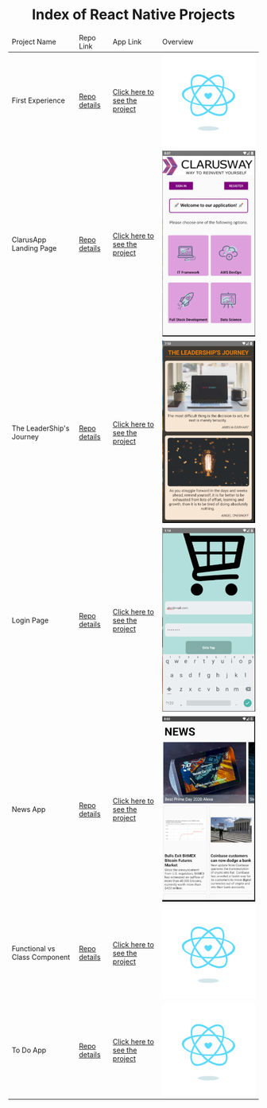 <p align="center"> 
  
<h1 align="center">Index of React Native Projects</h1>

</p>

<table>
    <thead>
        <tr>
            <td>Project Name</td>
            <td>Repo Link</td>
            <td>App Link</td>
            <td>Overview</td>
        </tr>
    </thead>
    <tbody> 
        <tr>
            <td>First Experience</td>
            <td><a href="https://github.com/nurkocar/MyVeryFirstReactNative-Project" target="_blank">Repo details</a></td>
            <td><a href="https://github.com/nurkocar/MyVeryFirstReactNative-Project/blob/main/README.md">Click here to see the project</a></td>
            <td><img style="width:500px;" src="./gifs/content_heart-react.gif" alt="ProjectView" width=200></td> 
        </tr>
        <tr>
            <td>ClarusApp Landing Page </td>
            <td><a href="https://github.com/nurkocar/Clarusway-Application" target="_blank">Repo details</a></td>
            <td><a href="https://github.com/nurkocar/Clarusway-Application/blob/main/README.md" target="_blank">Click here to see the project</a></td>
            <td><img style="width:500px;" src="./images/ClarusApp.png" alt="ProjectView" width=200></td> 
        </tr>
        <tr>
            <td>The LeaderShip's Journey</td>
            <td><a href="https://github.com/nurkocar/Reusable-Component" target="_blank">Repo details</a></td>
            <td><a href="https://github.com/nurkocar/Reusable-Component/blob/main/README.md" target="_blank">Click here to see the project</a></td>
            <td><img style="width:500px;" src="./images/LeaderShip1.png" alt="ProjectView" width=200></td> 
        </tr>
        <tr>
            <td>Login Page</td>
            <td><a href="https://github.com/nurkocar/Login-Page" target="_blank">Repo details</a></td>
            <td><a href="https://github.com/nurkocar/Login-Page/blob/main/README.md" target="_blank">Click here to see the project</a></td>
            <td><img style="width:500px;" src="./images/LoginPage2.png" alt="ProjectView" width=200></td> 
        </tr>
        <tr>
            <td>News App</td>
            <td><a href="https://github.com/nurkocar/News-Page" target="_blank">Repo details</a></td>
            <td><a href="https://github.com/nurkocar/News-Page/blob/main/README.md" target="_blank">Click here to see the project</a></td>
            <td><img style="width:500px;" src="./images/NewsApp.png" alt="ProjectView" width=200></td> 
        </tr>
        <tr>
            <td>Functional vs Class Component</td>
            <td><a href="https://github.com/nurkocar/Functional-vs-Class-Component" target="_blank">Repo details</a></td>
            <td><a href="https://github.com/nurkocar/Functional-vs-Class-Component" target="_blank">Click here to see the project</a></td>
            <td><img style="width:500px;" src="./gifs/content_heart-react.gif" alt="ProjectView" width=200></td> 
        </tr>
        <tr>
            <td>To Do App</td>
            <td><a href="https://github.com/nurkocar/To-Do-App" target="_blank">Repo details</a></td>
            <td><a href="https://github.com/nurkocar/To-Do-App" target="_blank">Click here to see the project</a></td>
            <td><img style="width:500px;" src="./gifs/content_heart-react.gif" alt="ProjectView" width=200></td> 
        </tr>

</tbody>
</table>
